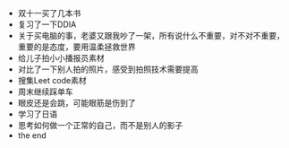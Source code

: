 - 双十一买了几本书
- 复习了一下DDIA
- 关于买电脑的事，老婆又跟我吵了一架，所有说什么不重要，对不对不重要，重要的是态度，要用温柔拯救世界
- 给儿子拍小小播报员素材
- 对比了一下别人拍的照片，感受到拍照技术需要提高
- 搜集Leet code素材
- 周末继续踩单车
- 眼皮还是会跳，可能眼筋是伤到了
- 学习了日语
- 思考如何做一个正常的自己，而不是别人的影子
- the end